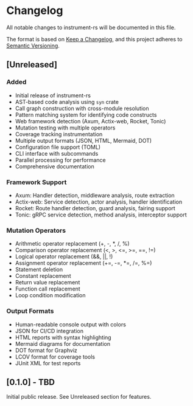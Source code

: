 # Changelog

All notable changes to instrument-rs will be documented in this file.

The format is based on [Keep a Changelog](https://keepachangelog.com/en/1.0.0/),
and this project adheres to [Semantic Versioning](https://semver.org/spec/v2.0.0.html).

## [Unreleased]

### Added
- Initial release of instrument-rs
- AST-based code analysis using `syn` crate
- Call graph construction with cross-module resolution
- Pattern matching system for identifying code constructs
- Web framework detection (Axum, Actix-web, Rocket, Tonic)
- Mutation testing with multiple operators
- Coverage tracking instrumentation
- Multiple output formats (JSON, HTML, Mermaid, DOT)
- Configuration file support (TOML)
- CLI interface with subcommands
- Parallel processing for performance
- Comprehensive documentation

### Framework Support
- Axum: Handler detection, middleware analysis, route extraction
- Actix-web: Service detection, actor analysis, handler identification
- Rocket: Route handler detection, guard analysis, fairing support
- Tonic: gRPC service detection, method analysis, interceptor support

### Mutation Operators
- Arithmetic operator replacement (+, -, *, /, %)
- Comparison operator replacement (<, >, <=, >=, ==, !=)
- Logical operator replacement (&&, ||, !)
- Assignment operator replacement (+=, -=, *=, /=, %=)
- Statement deletion
- Constant replacement
- Return value replacement
- Function call replacement
- Loop condition modification

### Output Formats
- Human-readable console output with colors
- JSON for CI/CD integration
- HTML reports with syntax highlighting
- Mermaid diagrams for documentation
- DOT format for Graphviz
- LCOV format for coverage tools
- JUnit XML for test reports

## [0.1.0] - TBD

Initial public release. See Unreleased section for features.